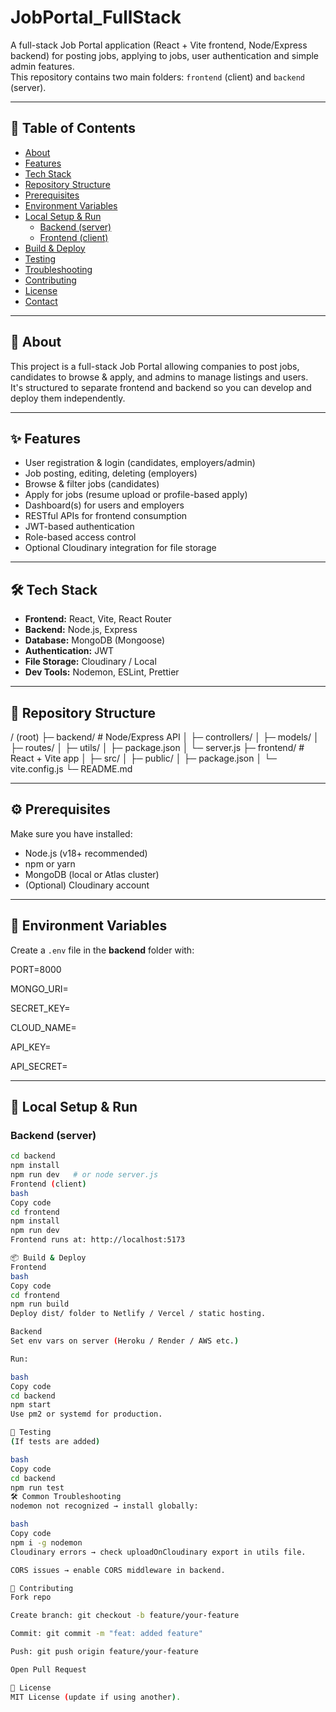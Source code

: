 # JobPortal_FullStack

A full-stack Job Portal application (React + Vite frontend, Node/Express backend) for posting jobs, applying to jobs, user authentication and simple admin features.  
This repository contains two main folders: `frontend` (client) and `backend` (server).

---

## 📑 Table of Contents
- [About](#about)
- [Features](#features)
- [Tech Stack](#tech-stack)
- [Repository Structure](#repository-structure)
- [Prerequisites](#prerequisites)
- [Environment Variables](#environment-variables)
- [Local Setup & Run](#local-setup--run)
  - [Backend (server)](#backend-server)
  - [Frontend (client)](#frontend-client)
- [Build & Deploy](#build--deploy)
- [Testing](#testing)
- [Troubleshooting](#common-troubleshooting)
- [Contributing](#contributing)
- [License](#license)
- [Contact](#contact)

---

## 📖 About
This project is a full-stack Job Portal allowing companies to post jobs, candidates to browse & apply, and admins to manage listings and users.  
It's structured to separate frontend and backend so you can develop and deploy them independently.

---

## ✨ Features
- User registration & login (candidates, employers/admin)
- Job posting, editing, deleting (employers)
- Browse & filter jobs (candidates)
- Apply for jobs (resume upload or profile-based apply)
- Dashboard(s) for users and employers
- RESTful APIs for frontend consumption
- JWT-based authentication
- Role-based access control
- Optional Cloudinary integration for file storage

---

## 🛠 Tech Stack
- **Frontend:** React, Vite, React Router
- **Backend:** Node.js, Express
- **Database:** MongoDB (Mongoose)
- **Authentication:** JWT
- **File Storage:** Cloudinary / Local
- **Dev Tools:** Nodemon, ESLint, Prettier

---

## 📂 Repository Structure
/ (root)
├─ backend/ # Node/Express API
│ ├─ controllers/
│ ├─ models/
│ ├─ routes/
│ ├─ utils/
│ ├─ package.json
│ └─ server.js
├─ frontend/ # React + Vite app
│ ├─ src/
│ ├─ public/
│ ├─ package.json
│ └─ vite.config.js
└─ README.md


---

## ⚙️ Prerequisites
Make sure you have installed:
- Node.js (v18+ recommended)
- npm or yarn
- MongoDB (local or Atlas cluster)
- (Optional) Cloudinary account

---

## 🔑 Environment Variables
Create a `.env` file in the **backend** folder with:

PORT=8000

MONGO_URI=<your-mongodb-connection-string>

SECRET_KEY=<your-jwt-secret>

CLOUD_NAME=<optional>

API_KEY=<optional>

API_SECRET=<optional>





---

## 🚀 Local Setup & Run

### Backend (server)
```bash
cd backend
npm install
npm run dev   # or node server.js
Frontend (client)
bash
Copy code
cd frontend
npm install
npm run dev
Frontend runs at: http://localhost:5173

📦 Build & Deploy
Frontend
bash
Copy code
cd frontend
npm run build
Deploy dist/ folder to Netlify / Vercel / static hosting.

Backend
Set env vars on server (Heroku / Render / AWS etc.)

Run:

bash
Copy code
cd backend
npm start
Use pm2 or systemd for production.

🧪 Testing
(If tests are added)

bash
Copy code
cd backend
npm run test
🛠 Common Troubleshooting
nodemon not recognized → install globally:

bash
Copy code
npm i -g nodemon
Cloudinary errors → check uploadOnCloudinary export in utils file.

CORS issues → enable CORS middleware in backend.

🤝 Contributing
Fork repo

Create branch: git checkout -b feature/your-feature

Commit: git commit -m "feat: added feature"

Push: git push origin feature/your-feature

Open Pull Request

📜 License
MIT License (update if using another).